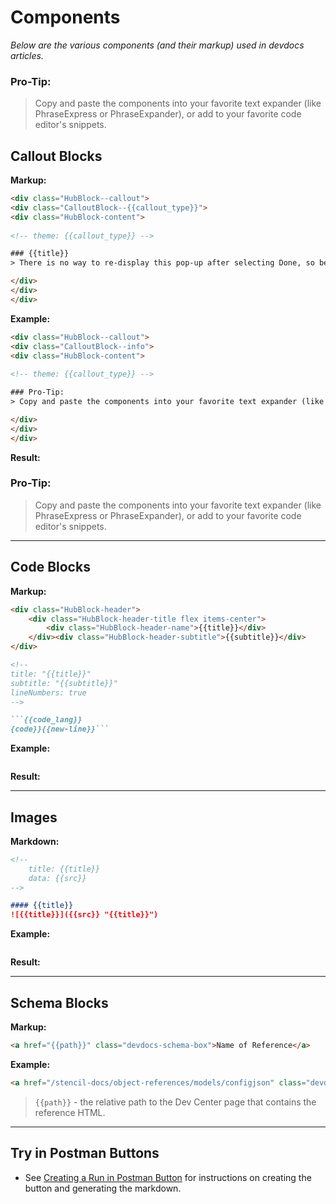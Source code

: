 # Components

*Below are the various components (and their markup) used in devdocs articles.*


<div class="HubBlock--callout">
<div class="CalloutBlock--info">
<div class="HubBlock-content">
    
<!-- theme: {{callout_type}} -->

### Pro-Tip:
> Copy and paste the components into your favorite text expander (like PhraseExpress or PhraseExpander), or add to your favorite code editor's snippets.

</div>
</div>
</div>

## Callout Blocks

**Markup:**

```html
<div class="HubBlock--callout">
<div class="CalloutBlock--{{callout_type}}">
<div class="HubBlock-content">
    
<!-- theme: {{callout_type}} -->

### {{title}}
> There is no way to re-display this pop-up after selecting Done, so be sure to securely store the credentials before leaving this screen.

</div>
</div>
</div>
```

**Example:**

```html
<div class="HubBlock--callout">
<div class="CalloutBlock--info">
<div class="HubBlock-content">
    
<!-- theme: {{callout_type}} -->

### Pro-Tip:
> Copy and paste the components into your favorite text expander (like PhraseExpress or PhraseExpander), or add to your favorite code editor's snippets.

</div>
</div>
</div>
```

**Result:**

<div class="HubBlock--callout">
<div class="CalloutBlock--info">
<div class="HubBlock-content">
    
<!-- theme: {{callout_type}} -->

### Pro-Tip:
> Copy and paste the components into your favorite text expander (like PhraseExpress or PhraseExpander), or add to your favorite code editor's snippets.

</div>
</div>
</div>

---

## Code Blocks

**Markup:**

```markdown
<div class="HubBlock-header">
    <div class="HubBlock-header-title flex items-center">
        <div class="HubBlock-header-name">{{title}}</div>
    </div><div class="HubBlock-header-subtitle">{{subtitle}}</div>
</div>

<!--
title: "{{title}}"
subtitle: "{{subtitle}}"
lineNumbers: true
-->

```{{code_lang}}
{code}}{{new-line}}```
```

**Example:**

```html
```

**Result:**

---

## Images

**Markdown:**

```markdown
<!--
    title: {{title}}
    data: {{src}}
-->

#### {{title}}
![{{title}}]({{src}} "{{title}}")
```

**Example:**

```html
```

**Result:**

---

## Schema Blocks

**Markup:**
```html
<a href="{{path}}" class="devdocs-schema-box">Name of Reference</a>
```

**Example:**
```html
<a href="/stencil-docs/object-references/models/configjson" class="devdocs-schema-box">Config.json Object Reference</a>
```

> `{{path}}` - the relative path to the Dev Center page that contains the reference HTML.  

---

## Try in Postman Buttons

* See [Creating a Run in Postman Button](https://learning.getpostman.com/docs/postman_for_publishers/run_button/creating_run_button/) for instructions on creating the button and generating the markdown.